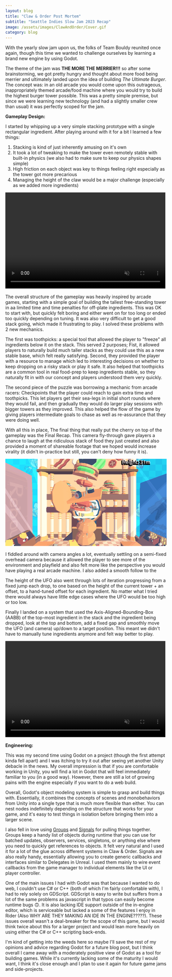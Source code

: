 ```yaml
---
layout: blog
title: "Claw & Order Post Mortem"
subtitle: "Seattle Indies Slow Jam 2023 Recap"
image: /assets/images/ClawAndOrder/Cover.gif
category: blog
---
```


With the yearly slow jam upon us, the folks of Team Bouldy reunited once again, though this time we wanted to challenge ourselves by learning a brand new engine by using Godot.

The theme of the jam was **THE MORE THE MERRIER!!!** so after some brainstorming, we got pretty hungry and thought about more food being merrier and ultimately landed upon the idea of building *The Ultimate Burger*. The concept was: in an old arcade you would come upon this outrageous, inappropriately themed arcade/food machine where you would try to build the highest burger tower possible. This was a pretty simple premise, but since we were learning new technology (and had a slightly smaller crew than usual) it was perfectly scoped for the jam.

**Gameplay Design:**

I started by whipping up a very simple stacking prototype with a single rectangular ingredient. After playing around with it for a bit I learned a few things:
1. Stacking is kind of just inherently amusing on it's own
2. It took a lot of tweaking to make the tower even remotely stable with built-in physics (we also had to make sure to keep our physics shapes simple)
3. High friction on each object was key to things feeling right especially as the tower got more precarious
4. Managing the height of the claw would be a major challenge (especially as we added more ingredients)

<video width="500" height="300" autoplay loop muted>
  <source src="/assets/images/ClawAndOrder/prototype.mp4" type="video/mp4">
</video> 

The overall structure of the gameplay was heavily inspired by arcade games, starting with a simple goal of building the tallest free-standing tower in aa limited time and time penalties for off-plate ingredients. This was OK to start with, but quickly felt boring and either went on for too long or ended too quickly depending on tuning. It was also very difficult to get a good stack going, which made it frustrating to play. I solved these problems with 2 new mechanics.

The first was toothpicks: a special tool that allowed the player to "freeze" all ingredients below it on the stack. This served 2 purposes; Fist, it allowed players to naturally build much taller stacks as they could use this as a new stable base, which felt really satisfying. Second, they provided the player with a resource to manage which led to interesting decisions on whether to keep dropping on a risky stack or play it safe. It also helped that toothpicks are a common tool in real food-prep to keep ingredients stable, so they naturally fit in with our concept and players understood them very quickly.

The second piece of the puzzle was borrowing a mechanic from arcade racers: Checkpoints that the player could reach to gain extra time and toothpicks. This let players get their sea-legs in initial short rounds where they would fail, and then gradually they would do larger play sessions with bigger towers as they improved. This also helped the flow of the game by giving players intermediate goals to chase as well as re-assurance that they were doing well.

With all this in place, The final thing that really put the cherry on top of the gameplay was the Final Recap. This camera fly-through gave players a chance to laugh at the ridiculous stack of food they just created and also provided a moment of shareable footage that we hoped would increase virality (it didn't in-practice but still, you can't deny how funny it is).

![Gif of Gameplay](/assets/images/ClawAndOrder/result.gif)

I fiddled around with camera angles a lot, eventually settling on a semi-fixed overhead camera because it allowed the player to see more of the environment and playfield and also felt more like the perspective you would have playing a real arcade machine. I also added a smooth follow to the 

The height of the UFO also went through lots of iteration progressing from a fixed jump each drop, to one based on the height of the current tower + an offset, to a hand-tuned offset for each ingredient. No matter what I tried there would always have little edge cases where the UFO would be too high or too low.

Finally I landed on a system that used the Axis-Aligned-Bounding-Box (AABB) of the top-most ingredient in the stack and the ingredient being dropped, look at the top and bottom, add a fixed gap and smoothly move the UFO (and camera) up/down to a target position. This meant we didn't have to manually tune ingredients anymore and felt way better to play.

<video width="500" height="300" autoplay loop muted>
  <source src="/assets/images/ClawAndOrder/height-system.mp4" type="video/mp4">
</video> 


**Engineering:**

This was my second time using Godot on a project (though the first attempt kinda fell apart) and I was itching to try it out after seeing yet another Unity debacle in the news. My overall impression is that if you are comfortable working in Unity, you will find a lot in Godot that will feel immediately familiar to you (in a good way). However, there are still a lot of growing pains with the engine especially if you want to do a web build. 

Overall, Godot's object modeling system is simple to grasp and build things with. Essentially, it combines the concepts of scenes and monobehaviors from Unity into a single type that is much more flexible than either. You can nest nodes indefinitely depending on the structure that works for your game, and it's easy to test things in isolation before bringing them into a larger scene.

I also fell in love using [Groups](https://docs.godotengine.org/en/stable/tutorials/scripting/groups.html) and [Signals](https://docs.godotengine.org/en/stable/getting_started/step_by_step/signals.html) for pulling things together. Groups keep a handy list of objects during runtime that you can use for batched updates, observers, services, singletons, or anything else where you need to quickly get references to objects. It felt very natural and I used it for a lot of the glue across different systems in Claw & Order. Signals are also really handy, essentially allowing you to create generic callbacks and interfaces similar to Delegates in Unreal. I used them mainly to wire event callbacks from the game manager to individual elements like the UI or player controller.

One of the main issues I had with Godot was that because I wanted to do web, I couldn't use C# or C++ (both of which I'm fairly comfortable with), I had to rely solely on GDScript. GDScript is easy to write but suffers from a lot of the same problems as javascript in that typos can easily become runtime bugs 🙃. It is also lacking IDE support outside of the in-engine editor, which is serviceable but lacked a some of the features I enjoy in Rider (Also WHY ARE THEY MAKING AN IDE IN THE ENGINE?????). These issues overall wasn't a deal-breaker for the scope of this game, but I would think twice about this for a larger project and would lean more heavily on using either the C# or C++ scripting back-ends.

I'm kind of getting into the weeds here so maybe I'll save the rest of my opinions and advice regarding Godot for a future blog post, but I think overall I came away with a moderately positive view of Godot as a tool for building games. While it's currently lacking some of the maturity I would want, I think it's close enough and I plan to use it again for future game jams and side-projects.